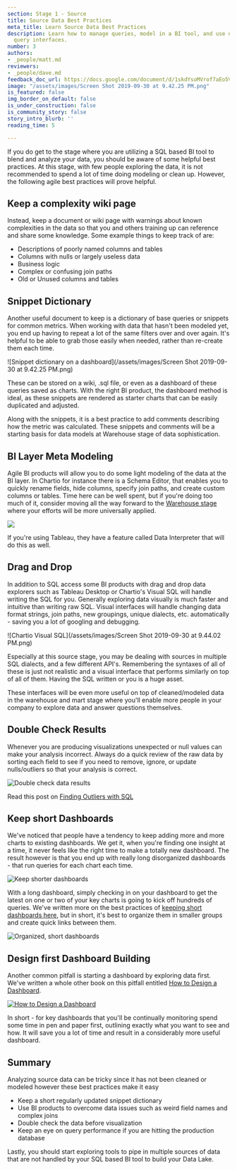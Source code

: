 ```yaml
---
section: Stage 1 - Source
title: Source Data Best Practices
meta_title: Learn Source Data Best Practices
description: Learn how to manage queries, model in a BI tool, and use drag and drop
  query interfaces.
number: 3
authors:
- _people/matt.md
reviewers:
- _people/dave.md
feedback_doc_url: https://docs.google.com/document/d/1skdYsoMVrof7aEo5VsqhpFtC7SwnJC9foTA-2peSx4o/edit?usp=sharing
image: "/assets/images/Screen Shot 2019-09-30 at 9.42.25 PM.png"
is_featured: false
img_border_on_default: false
is_under_construction: false
is_community_story: false
story_intro_blurb: ''
reading_time: 5

---
```

If you do get to the stage where you are utilizing a SQL based BI tool to blend and analyze your data, you should be aware of some helpful best practices. At this stage, with few people exploring the data, it is not recommended to spend a lot of time doing modeling or clean up. However, the following agile best practices will prove helpful.

## Keep a complexity wiki page

Instead, keep a document or wiki page with warnings about known complexities in the data so that you and others training up can reference and share some knowledge.  Some example things to keep track of are:

* Descriptions of poorly named columns and tables
* Columns with nulls or largely useless data
* Business logic
* Complex or confusing join paths
* Old or Unused columns and tables

<!--- TODO: It would be great to link to an example/template of this doc --->

## Snippet Dictionary

Another useful document to keep is a dictionary of base queries or snippets for common metrics.  When working with data that hasn't been modeled yet, you end up having to repeat a lot of the same filters over and over again.  It's helpful to be able to grab those easily when needed, rather than re-create them each time.  

![Snippet dictionary on a dashboard](/assets/images/Screen Shot 2019-09-30 at 9.42.25 PM.png)

These can be stored on a wiki, .sql file, or even as a dashboard of these queries saved as charts.  With the right BI product, the dashboard method is ideal, as these snippets are rendered as starter charts that can be easily duplicated and adjusted.  

Along with the snippets, it is a best practice to add comments describing how the metric was calculated. These snippets and comments will be a starting basis for data models at Warehouse stage of data sophistication.

## BI Layer Meta Modeling

Agile BI products will allow you to do some light modeling of the data at the BI layer.  In Chartio for instance there is a Schema Editor, that enables you to quickly rename fields, hide columns, specify join paths, and create custom columns or tables. Time here can be well spent, but if you're doing too much of it, consider moving all the way forward to the [Warehouse stage](/data-governance/why-build-a-data-warehouse/) where your efforts will be more universally applied.   

![](https://lh3.googleusercontent.com/zG4ozj43oza7HHf9wKwKVkDmuB7f0XgrCQ6-lPmkgrlyvzF5VeSwfAed6V-lFKRKMSXfGZe32WMTuDwU3gjjJqSwFCFmRsBDVMwgr45Fbmvw5gufFQ09QJBUTTaXslYIGEQyi1aa)

If you're using Tableau, they have a feature called Data Interpreter that will do this as well.  

<!--- TODO: Matt, maybe explain a bit more on Tableau? --->

## Drag and Drop

In addition to SQL access some BI products with drag and drop data explorers such as Tableau Desktop or Chartio's Visual SQL will handle writing the SQL for you.  Generally exploring data visually is much faster and intuitive than writing raw SQL.  Visual interfaces will handle changing data format strings, join paths, new groupings, unique dialects, etc. automatically - saving you a lot of googling and debugging.

![Chartio Visual SQL](/assets/images/Screen Shot 2019-09-30 at 9.44.02 PM.png)

Especially at this source stage, you may be dealing with sources in multiple SQL dialects, and a few different API's.  Remembering the syntaxes of all of these is just not realistic and a visual interface that performs similarly on top of all of them.  Having the SQL written or you is a huge asset.  

These interfaces will be even more useful on top of cleaned/modeled data in the warehouse and mart stage where you'll enable more people in your company to explore data and answer questions themselves.

<!--- TODO: Matt, maybe explain a bit more on Tableau? --->

## Double Check Results

Whenever you are producing visualizations unexpected or null values can make your analysis incorrect. Always do a quick review of the raw data by sorting each field to see if you need to remove, ignore, or update nulls/outliers so that your analysis is correct.

![Double check data results](http://img.chartio.com/3c19cb9722dd/Image%202019-10-20%20at%206.35.31%20PM.png)

Read this post on [Finding Outliers with SQL](https://dataschool.com/how-to-teach-people-sql/how-to-find-outliers-with-sql/)

## Keep short Dashboards

We've noticed that people have a tendency to keep adding more and more charts to existing dashboards.  We get it, when you're finding one insight at a time, it never feels like the right time to make a totally new dashboard.  The result however is that you end up with really long disorganized dashboards - that run queries for each chart each time.  

![Keep shorter dashboards](https://chartio.com/images/blog/best-practice:-keep-shorter-dashboards/image-asset.jpeg)

With a long dashboard, simply checking in on your dashboard to get the latest on one or two of your key charts is going to kick off hundreds of queries.  We've written more on the best practices of [keeping short dashboards here](https://chartio.com/blog/best-practice-keep-shorter-dashboards/), but in short, it's best to organize them in smaller groups and create quick links between them.

![Organized, short dashboards](https://chartio.com/images/blog/best-practice:-keepshorter-dashboards/best-practice:-keep-shorter-dashboards-0.png)


## Design first Dashboard Building

Another common pitfall is starting a dashboard by exploring data first.  We've written a whole other book on this pitfall entitled [How to Design a Dashboard](/how-to-design-a-dashboard/).

[![How to Design a Dashboard](https://dataschool.com/assets/images/book-covers/how-to-design-a-dashboard.png)](/how-to-design-a-dashboard/)

In short - for key dashboards that you'll be continually monitoring spend some time in pen and paper first, outlining exactly what you want to see and how.  It will save you a lot of time and result in a considerably more useful dashboard.

## Summary

Analyzing source data can be tricky since it has not been cleaned or modeled however these best practices make it easy

* Keep a short regularly updated snippet dictionary
* Use BI products to overcome data issues such as weird field names and complex joins
* Double check the data before visualization
* Keep an eye on query performance if you are hitting the production database

Lastly, you should start exploring tools to pipe in multiple sources of data that are not handled by your SQL based BI tool to build your Data Lake.
